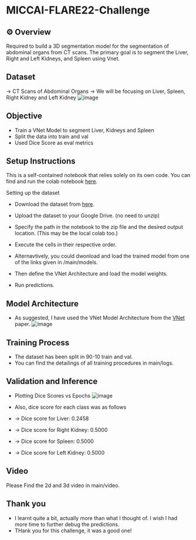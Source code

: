 # MICCAI-FLARE22-Challenge

## :gear: Overview
Required to build a 3D segmentation model for the segmentation of abdominal organs from CT scans. The primary goal is to segment the Liver, Right and Left Kidneys, and Spleen using Vnet.

## Dataset
-> CT Scans of Abdominal Organs
-> We will be focusing on Liver, Spleen, Right Kidney and Left Kidney
![image](https://github.com/user-attachments/assets/89cf8ee6-0768-41ae-86a0-ad46962128a4)

## Objective
- Train a VNet Model to segment Liver, Kidneys and Spleen
- Split the data into train and val
- Used Dice Score as eval metrics

## Setup Instructions
This is a self-contained notebook that relies solely on its own code. You can find and run the colab notebook [here](https://colab.research.google.com/drive/1fieqNqgukhR-l21fqxwOzOvx_1WeIpzM?usp=sharing).

Setting up the dataset
- Download the dataset from [here](https://zenodo.org/records/7860267).
- Upload the dataset to your Google Drive. (no need to unzip)
- Specify the path in the notebook to the zip file and the desired output location. (This may be the local colab too.)
- Execute the cells in their respective order.

- Alternavtively, you could dwonload and load the trained model from one of the links given in /main/models.
- Then define the VNet Architecture and load the model weights.
- Run predictions.

## Model Architecture
- As suggested, I have used the VNet Model Architecture from the [VNet](https://github.com/Patil-Ojas/MICCAI-FLARE22-VNet/blob/main/Papers%20Referred/Vnet_annotated.pdf) paper.
![image](https://github.com/user-attachments/assets/a2d1dd9d-9399-4164-9334-87bdf767d281)


## Training Process
- The dataset has been split in 90-10 train and val.
- You can find the detailings of all training procedures in main/logs.

## Validation and Inference
- Plotting Dice Scores vs Epochs
![image](https://github.com/user-attachments/assets/91ddab58-6d96-45a3-9ff2-e172df34a187)

- Also, dice score for each class was as follows
- -> Dice score for Liver: 0.2458
- -> Dice score for Right Kidney: 0.5000
- -> Dice score for Spleen: 0.5000
- -> Dice score for Left Kidney: 0.5000

## Video
Please Find the 2d and 3d video in main/video.

## Thank you 
- I learnt quite a bit, actually more than what I thought of. I wish I had more time to further debug the predictions.
- THank you for this challenge, it was a good one!
